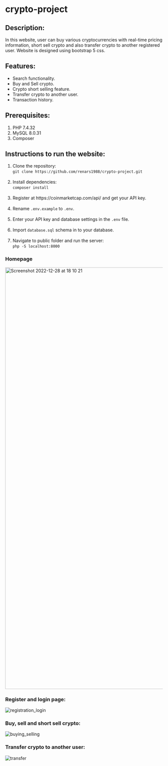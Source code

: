 # crypto-project

## Description:
In this website, user can buy various cryptocurrencies with real-time pricing information, 
short sell crypto and also transfer crypto to another registered user.
Website is designed using bootstrap 5 css.

## Features:
* Search functionality.
* Buy and Sell crypto.
* Crypto short selling feature.
* Transfer crypto to another user.
* Transaction history.

## Prerequisites:
<ol>
<li>PHP 7.4.32</li>
<li>MySQL 8.0.31</li>
<li>Composer</li>
</ol>

## Instructions to run the website:
<ol>
<li>Clone the repository:<br><code>git clone https://github.com/renars1988/crypto-project.git</code></li><br>
<li>Install dependencies:<br><code>composer install</code></li><br>
<li>Register at https://coinmarketcap.com/api/ and get your API key. </li><br>
<li>Rename <code>.env.example</code> to <code>.env</code>.</li><br>
<li>Enter your API key and database settings in the <code>.env</code> file.</li><br>
<li>Import <code>database.sql</code> schema in to your database.</li><br>
<li>Navigate to public folder and run the server:<br><code>php -S localhost:8000</code></li>
</ol>

### Homepage
<img width="1344" alt="Screenshot 2022-12-28 at 18 10 21" src="https://user-images.githubusercontent.com/43919610/209840772-44d127d4-fca5-4ded-b54d-8ac68fb9386c.png">

### Register and login page:
![registration_login](https://user-images.githubusercontent.com/43919610/209668550-3905c201-4653-41a9-92fa-5629fdc26546.gif)

### Buy, sell and short sell crypto:
![buying_selling](https://user-images.githubusercontent.com/43919610/209668578-bf0003d3-c3a3-4b3b-93b8-773b6b079015.gif)

### Transfer crypto to another user:
![transfer](https://user-images.githubusercontent.com/43919610/209668600-0a551516-419c-4442-a628-353b5288d371.gif)
